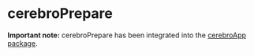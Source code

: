 # cerebroPrepare

**Important note:** cerebroPrepare has been integrated into the [cerebroApp package](https://github.com/romanhaa/cerebroApp).
